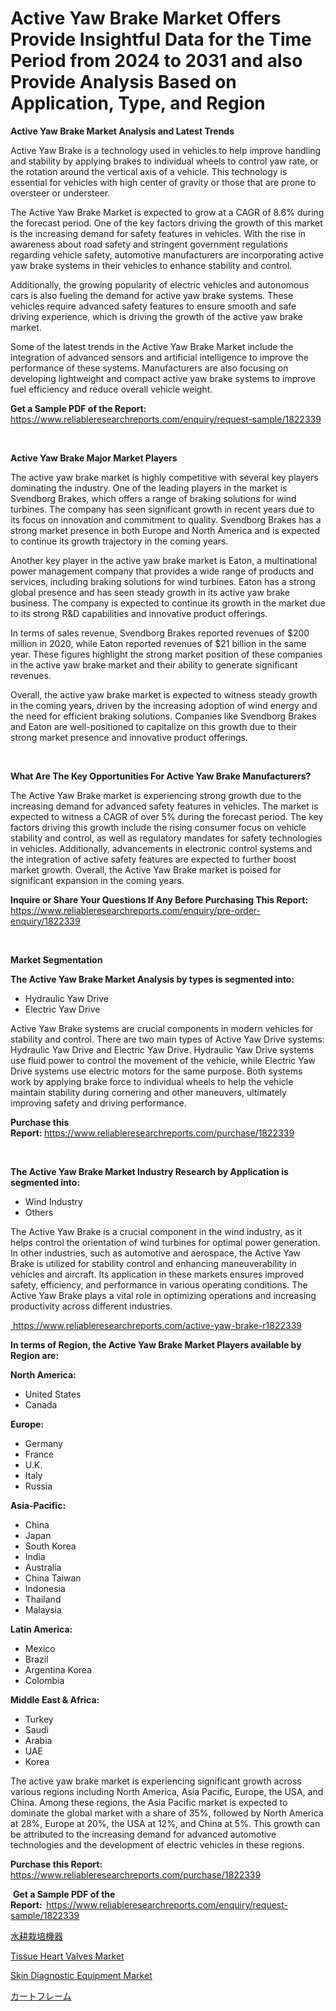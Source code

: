 <p><h1>Active Yaw Brake Market Offers Provide Insightful Data for the Time Period from 2024 to 2031 and also Provide Analysis Based on Application, Type, and Region</h1></p><p><strong>Active Yaw Brake Market Analysis and Latest Trends</strong></p>
<p><p>Active Yaw Brake is a technology used in vehicles to help improve handling and stability by applying brakes to individual wheels to control yaw rate, or the rotation around the vertical axis of a vehicle. This technology is essential for vehicles with high center of gravity or those that are prone to oversteer or understeer.</p><p>The Active Yaw Brake Market is expected to grow at a CAGR of 8.6% during the forecast period. One of the key factors driving the growth of this market is the increasing demand for safety features in vehicles. With the rise in awareness about road safety and stringent government regulations regarding vehicle safety, automotive manufacturers are incorporating active yaw brake systems in their vehicles to enhance stability and control.</p><p>Additionally, the growing popularity of electric vehicles and autonomous cars is also fueling the demand for active yaw brake systems. These vehicles require advanced safety features to ensure smooth and safe driving experience, which is driving the growth of the active yaw brake market.</p><p>Some of the latest trends in the Active Yaw Brake Market include the integration of advanced sensors and artificial intelligence to improve the performance of these systems. Manufacturers are also focusing on developing lightweight and compact active yaw brake systems to improve fuel efficiency and reduce overall vehicle weight.</p></p>
<p><strong>Get a Sample PDF of the Report:&nbsp;</strong> <a href="https://www.reliableresearchreports.com/enquiry/request-sample/1822339">https://www.reliableresearchreports.com/enquiry/request-sample/1822339</a></p>
<p>&nbsp;</p>
<p><strong>Active Yaw Brake Major Market Players</strong></p>
<p><p>The active yaw brake market is highly competitive with several key players dominating the industry. One of the leading players in the market is Svendborg Brakes, which offers a range of braking solutions for wind turbines. The company has seen significant growth in recent years due to its focus on innovation and commitment to quality. Svendborg Brakes has a strong market presence in both Europe and North America and is expected to continue its growth trajectory in the coming years.</p><p>Another key player in the active yaw brake market is Eaton, a multinational power management company that provides a wide range of products and services, including braking solutions for wind turbines. Eaton has a strong global presence and has seen steady growth in its active yaw brake business. The company is expected to continue its growth in the market due to its strong R&D capabilities and innovative product offerings.</p><p>In terms of sales revenue, Svendborg Brakes reported revenues of $200 million in 2020, while Eaton reported revenues of $21 billion in the same year. These figures highlight the strong market position of these companies in the active yaw brake market and their ability to generate significant revenues.</p><p>Overall, the active yaw brake market is expected to witness steady growth in the coming years, driven by the increasing adoption of wind energy and the need for efficient braking solutions. Companies like Svendborg Brakes and Eaton are well-positioned to capitalize on this growth due to their strong market presence and innovative product offerings.</p></p>
<p>&nbsp;</p>
<p><strong>What Are The Key Opportunities For Active Yaw Brake Manufacturers?</strong></p>
<p><p>The Active Yaw Brake market is experiencing strong growth due to the increasing demand for advanced safety features in vehicles. The market is expected to witness a CAGR of over 5% during the forecast period. The key factors driving this growth include the rising consumer focus on vehicle stability and control, as well as regulatory mandates for safety technologies in vehicles. Additionally, advancements in electronic control systems and the integration of active safety features are expected to further boost market growth. Overall, the Active Yaw Brake market is poised for significant expansion in the coming years.</p></p>
<p><strong>Inquire or Share Your Questions If Any Before Purchasing This Report:</strong> <a href="https://www.reliableresearchreports.com/enquiry/pre-order-enquiry/1822339">https://www.reliableresearchreports.com/enquiry/pre-order-enquiry/1822339</a></p>
<p>&nbsp;</p>
<p><strong>Market Segmentation</strong></p>
<p><strong>The Active Yaw Brake Market Analysis by types is segmented into:</strong></p>
<p><ul><li>Hydraulic Yaw Drive</li><li>Electric Yaw Drive</li></ul></p>
<p><p>Active Yaw Brake systems are crucial components in modern vehicles for stability and control. There are two main types of Active Yaw Drive systems: Hydraulic Yaw Drive and Electric Yaw Drive. Hydraulic Yaw Drive systems use fluid power to control the movement of the vehicle, while Electric Yaw Drive systems use electric motors for the same purpose. Both systems work by applying brake force to individual wheels to help the vehicle maintain stability during cornering and other maneuvers, ultimately improving safety and driving performance.</p></p>
<p><strong>Purchase this Report:&nbsp;</strong><a href="https://www.reliableresearchreports.com/purchase/1822339">https://www.reliableresearchreports.com/purchase/1822339</a></p>
<p>&nbsp;</p>
<p><strong>The Active Yaw Brake Market Industry Research by Application is segmented into:</strong></p>
<p><ul><li>Wind Industry</li><li>Others</li></ul></p>
<p><p>The Active Yaw Brake is a crucial component in the wind industry, as it helps control the orientation of wind turbines for optimal power generation. In other industries, such as automotive and aerospace, the Active Yaw Brake is utilized for stability control and enhancing maneuverability in vehicles and aircraft. Its application in these markets ensures improved safety, efficiency, and performance in various operating conditions. The Active Yaw Brake plays a vital role in optimizing operations and increasing productivity across different industries.</p></p>
<p><a href="https://www.reliableresearchreports.com/active-yaw-brake-r1822339">&nbsp;https://www.reliableresearchreports.com/active-yaw-brake-r1822339</a></p>
<p><strong>In terms of Region, the Active Yaw Brake Market Players available by Region are:</strong></p>
<p>
    <p> <strong> North America: </strong>
        <ul>
            <li>United States</li>
            <li>Canada</li>
        </ul>
        </p> 
    <p> <strong> Europe: </strong>
        <ul>
            <li>Germany</li>
            <li>France</li>
            <li>U.K.</li>
            <li>Italy</li>
            <li>Russia</li>
        </ul>
        </p> 
    <p> <strong> Asia-Pacific: </strong>
        <ul>
            <li>China</li>
            <li>Japan</li>
            <li>South Korea</li>
            <li>India</li>
            <li>Australia</li>
            <li>China Taiwan</li>
            <li>Indonesia</li>
            <li>Thailand</li>
            <li>Malaysia</li>
        </ul>
        </p> 
    <p> <strong> Latin America: </strong>
        <ul>
            <li>Mexico</li>
            <li>Brazil</li>
            <li>Argentina Korea</li>
            <li>Colombia</li>
        </ul>
        </p> 
    <p> <strong> Middle East & Africa: </strong>
        <ul>
            <li>Turkey</li>
            <li>Saudi</li>
            <li>Arabia</li>
            <li>UAE</li>
            <li>Korea</li>
        </ul>
    </p>
    </p>
<p><p>The active yaw brake market is experiencing significant growth across various regions including North America, Asia Pacific, Europe, the USA, and China. Among these regions, the Asia Pacific market is expected to dominate the global market with a share of 35%, followed by North America at 28%, Europe at 20%, the USA at 12%, and China at 5%. This growth can be attributed to the increasing demand for advanced automotive technologies and the development of electric vehicles in these regions.</p></p>
<p><strong>Purchase this Report: </strong><a href="https://www.reliableresearchreports.com/purchase/1822339">https://www.reliableresearchreports.com/purchase/1822339</a></p>
<p>&nbsp;<strong>Get a Sample PDF of the Report:&nbsp;&nbsp;</strong><a href="https://www.reliableresearchreports.com/enquiry/request-sample/1822339">https://www.reliableresearchreports.com/enquiry/request-sample/1822339</a></p>
<p><strong></strong></p>
<p><p><a href="https://github.com/bucuel854722/Market-Research-Report-List-1/blob/main/883946941102.md">水耕栽培機器</a></p><p><a href="https://medium.com/@johnbod92/tissue-heart-valves-market-competitive-analysis-market-trends-and-forecast-to-2031-8355d26d5ae0">Tissue Heart Valves Market</a></p><p><a href="https://medium.com/@alexander.murray3455/skin-diagnostic-equipment-market-exploring-market-share-market-trends-and-future-growth-0d40f0b92359">Skin Diagnostic Equipment Market</a></p><p><a href="https://github.com/AriMuller2009/Market-Research-Report-List-1/blob/main/453421241103.md">カートフレーム</a></p></p>